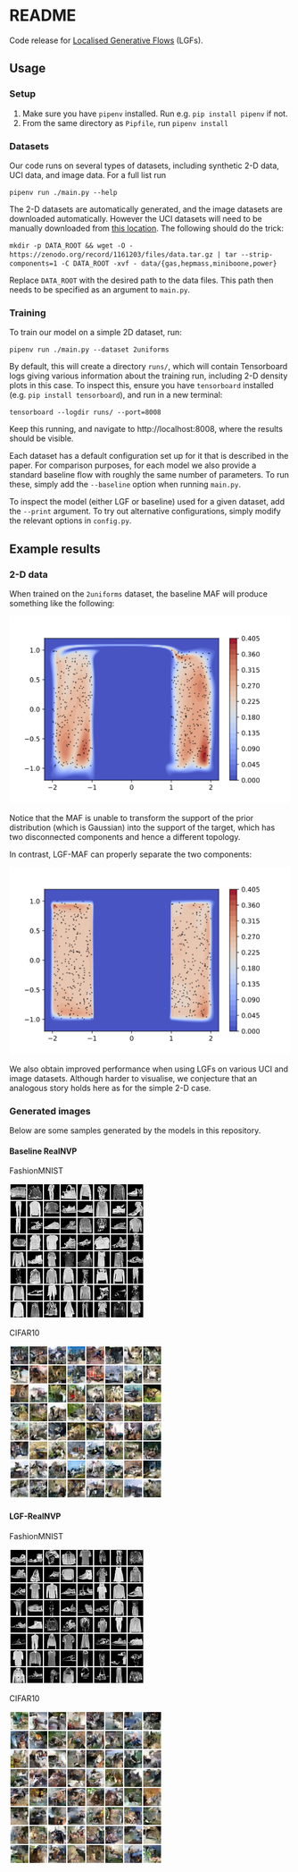 # README

Code release for [Localised Generative Flows](https://openreview.net/forum?id=SyegvgHtwr&noteId=r1x0meQ2vH) (LGFs).

## Usage

### Setup

1. Make sure you have `pipenv` installed. Run e.g. `pip install pipenv` if not.
2. From the same directory as `Pipfile`, run `pipenv install`

### Datasets

Our code runs on several types of datasets, including synthetic 2-D data, UCI data, and image data. For a full list run

    pipenv run ./main.py --help

The 2-D datasets are automatically generated, and the image datasets are downloaded automatically. However the UCI datasets will need to be manually downloaded from [this location](https://zenodo.org/record/1161203). The following should do the trick:

    mkdir -p DATA_ROOT && wget -O - https://zenodo.org/record/1161203/files/data.tar.gz | tar --strip-components=1 -C DATA_ROOT -xvf - data/{gas,hepmass,miniboone,power}

Replace `DATA_ROOT` with the desired path to the data files. This path then needs to be specified as an argument to `main.py`.

### Training

To train our model on a simple 2D dataset, run:

    pipenv run ./main.py --dataset 2uniforms

By default, this will create a directory `runs/`, which will contain Tensorboard logs giving various information about the training run, including 2-D density plots in this case. To inspect this, ensure you have `tensorboard` installed (e.g. `pip install tensorboard`), and run in a new terminal:

    tensorboard --logdir runs/ --port=8008

Keep this running, and navigate to http://localhost:8008, where the results should be visible.

Each dataset has a default configuration set up for it that is described in the paper. For comparison purposes, for each model we also provide a standard baseline flow with roughly the same number of parameters. To run these, simply add the `--baseline` option when running `main.py`.

To inspect the model (either LGF or baseline) used for a given dataset, add the `--print` argument. To try out alternative configurations, simply modify the relevant options in `config.py`.

## Example results

### 2-D data

When trained on the `2uniforms` dataset, the baseline MAF will produce something like the following:

![MAF](imgs/2d/2uniforms_maf_300_epochs.png)

Notice that the MAF is unable to transform the support of the prior distribution (which is Gaussian) into the support of the target, which has two disconnected components and hence a different topology.

In contrast, LGF-MAF can properly separate the two components:

![LGF-MAF](imgs/2d/2uniforms_lgf-maf_300_epochs.png)

We also obtain improved performance when using LGFs on various UCI and image datasets. Although harder to visualise, we conjecture that an analogous story holds here as for the simple 2-D case.

### Generated images

Below are some samples generated by the models in this repository.

#### Baseline RealNVP

FashionMNIST

![RealNVP FashionMNIST](imgs/images/realnvp_fashion-mnist_samples.png)

CIFAR10

![RealNVP FashionMNIST](imgs/images/realnvp_cifar10_samples.png)

#### LGF-RealNVP

FashionMNIST

![RealNVP FashionMNIST](imgs/images/lgf-realnvp_fashion-mnist_samples.png)

CIFAR10

![RealNVP FashionMNIST](imgs/images/lgf-realnvp_cifar10_samples.png)
